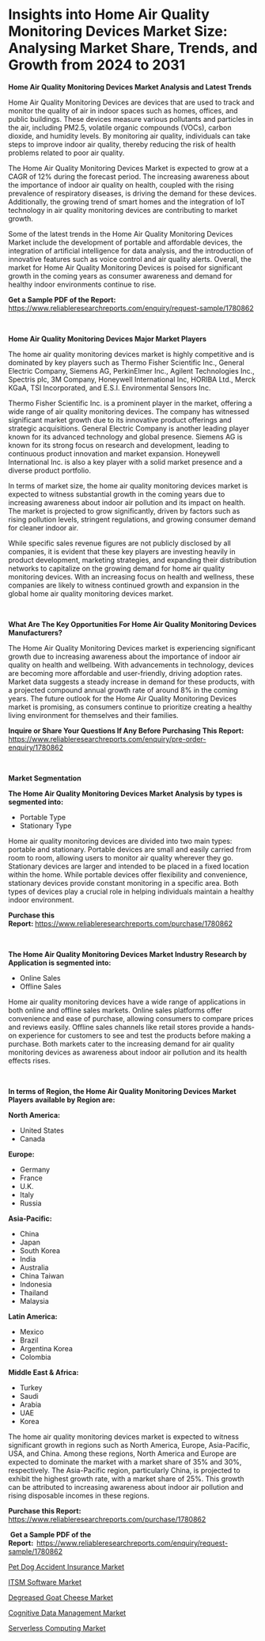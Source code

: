 <p><h1>Insights into Home Air Quality Monitoring Devices Market Size: Analysing Market Share, Trends, and Growth from 2024 to 2031</h1></p><p><strong>Home Air Quality Monitoring Devices Market Analysis and Latest Trends</strong></p>
<p><p>Home Air Quality Monitoring Devices are devices that are used to track and monitor the quality of air in indoor spaces such as homes, offices, and public buildings. These devices measure various pollutants and particles in the air, including PM2.5, volatile organic compounds (VOCs), carbon dioxide, and humidity levels. By monitoring air quality, individuals can take steps to improve indoor air quality, thereby reducing the risk of health problems related to poor air quality.</p><p>The Home Air Quality Monitoring Devices Market is expected to grow at a CAGR of 12% during the forecast period. The increasing awareness about the importance of indoor air quality on health, coupled with the rising prevalence of respiratory diseases, is driving the demand for these devices. Additionally, the growing trend of smart homes and the integration of IoT technology in air quality monitoring devices are contributing to market growth.</p><p>Some of the latest trends in the Home Air Quality Monitoring Devices Market include the development of portable and affordable devices, the integration of artificial intelligence for data analysis, and the introduction of innovative features such as voice control and air quality alerts. Overall, the market for Home Air Quality Monitoring Devices is poised for significant growth in the coming years as consumer awareness and demand for healthy indoor environments continue to rise.</p></p>
<p><strong>Get a Sample PDF of the Report:&nbsp;</strong> <a href="https://www.reliableresearchreports.com/enquiry/request-sample/1780862">https://www.reliableresearchreports.com/enquiry/request-sample/1780862</a></p>
<p>&nbsp;</p>
<p><strong>Home Air Quality Monitoring Devices Major Market Players</strong></p>
<p><p>The home air quality monitoring devices market is highly competitive and is dominated by key players such as Thermo Fisher Scientific Inc., General Electric Company, Siemens AG, PerkinElmer Inc., Agilent Technologies Inc., Spectris plc, 3M Company, Honeywell International Inc, HORIBA Ltd., Merck KGaA, TSI Incorporated, and E.S.I. Environmental Sensors Inc.</p><p>Thermo Fisher Scientific Inc. is a prominent player in the market, offering a wide range of air quality monitoring devices. The company has witnessed significant market growth due to its innovative product offerings and strategic acquisitions. General Electric Company is another leading player known for its advanced technology and global presence. Siemens AG is known for its strong focus on research and development, leading to continuous product innovation and market expansion. Honeywell International Inc. is also a key player with a solid market presence and a diverse product portfolio.</p><p>In terms of market size, the home air quality monitoring devices market is expected to witness substantial growth in the coming years due to increasing awareness about indoor air pollution and its impact on health. The market is projected to grow significantly, driven by factors such as rising pollution levels, stringent regulations, and growing consumer demand for cleaner indoor air.</p><p>While specific sales revenue figures are not publicly disclosed by all companies, it is evident that these key players are investing heavily in product development, marketing strategies, and expanding their distribution networks to capitalize on the growing demand for home air quality monitoring devices. With an increasing focus on health and wellness, these companies are likely to witness continued growth and expansion in the global home air quality monitoring devices market.</p></p>
<p>&nbsp;</p>
<p><strong>What Are The Key Opportunities For Home Air Quality Monitoring Devices Manufacturers?</strong></p>
<p><p>The Home Air Quality Monitoring Devices market is experiencing significant growth due to increasing awareness about the importance of indoor air quality on health and wellbeing. With advancements in technology, devices are becoming more affordable and user-friendly, driving adoption rates. Market data suggests a steady increase in demand for these products, with a projected compound annual growth rate of around 8% in the coming years. The future outlook for the Home Air Quality Monitoring Devices market is promising, as consumers continue to prioritize creating a healthy living environment for themselves and their families.</p></p>
<p><strong>Inquire or Share Your Questions If Any Before Purchasing This Report:</strong> <a href="https://www.reliableresearchreports.com/enquiry/pre-order-enquiry/1780862">https://www.reliableresearchreports.com/enquiry/pre-order-enquiry/1780862</a></p>
<p>&nbsp;</p>
<p><strong>Market Segmentation</strong></p>
<p><strong>The Home Air Quality Monitoring Devices Market Analysis by types is segmented into:</strong></p>
<p><ul><li>Portable Type</li><li>Stationary Type</li></ul></p>
<p><p>Home air quality monitoring devices are divided into two main types: portable and stationary. Portable devices are small and easily carried from room to room, allowing users to monitor air quality wherever they go. Stationary devices are larger and intended to be placed in a fixed location within the home. While portable devices offer flexibility and convenience, stationary devices provide constant monitoring in a specific area. Both types of devices play a crucial role in helping individuals maintain a healthy indoor environment.</p></p>
<p><strong>Purchase this Report:&nbsp;</strong><a href="https://www.reliableresearchreports.com/purchase/1780862">https://www.reliableresearchreports.com/purchase/1780862</a></p>
<p>&nbsp;</p>
<p><strong>The Home Air Quality Monitoring Devices Market Industry Research by Application is segmented into:</strong></p>
<p><ul><li>Online Sales</li><li>Offline Sales</li></ul></p>
<p><p>Home air quality monitoring devices have a wide range of applications in both online and offline sales markets. Online sales platforms offer convenience and ease of purchase, allowing consumers to compare prices and reviews easily. Offline sales channels like retail stores provide a hands-on experience for customers to see and test the products before making a purchase. Both markets cater to the increasing demand for air quality monitoring devices as awareness about indoor air pollution and its health effects rises.</p></p>
<p>&nbsp;</p>
<p><strong>In terms of Region, the Home Air Quality Monitoring Devices Market Players available by Region are:</strong></p>
<p>
    <p> <strong> North America: </strong>
        <ul>
            <li>United States</li>
            <li>Canada</li>
        </ul>
        </p> 
    <p> <strong> Europe: </strong>
        <ul>
            <li>Germany</li>
            <li>France</li>
            <li>U.K.</li>
            <li>Italy</li>
            <li>Russia</li>
        </ul>
        </p> 
    <p> <strong> Asia-Pacific: </strong>
        <ul>
            <li>China</li>
            <li>Japan</li>
            <li>South Korea</li>
            <li>India</li>
            <li>Australia</li>
            <li>China Taiwan</li>
            <li>Indonesia</li>
            <li>Thailand</li>
            <li>Malaysia</li>
        </ul>
        </p> 
    <p> <strong> Latin America: </strong>
        <ul>
            <li>Mexico</li>
            <li>Brazil</li>
            <li>Argentina Korea</li>
            <li>Colombia</li>
        </ul>
        </p> 
    <p> <strong> Middle East & Africa: </strong>
        <ul>
            <li>Turkey</li>
            <li>Saudi</li>
            <li>Arabia</li>
            <li>UAE</li>
            <li>Korea</li>
        </ul>
    </p>
    </p>
<p><p>The home air quality monitoring devices market is expected to witness significant growth in regions such as North America, Europe, Asia-Pacific, USA, and China. Among these regions, North America and Europe are expected to dominate the market with a market share of 35% and 30%, respectively. The Asia-Pacific region, particularly China, is projected to exhibit the highest growth rate, with a market share of 25%. This growth can be attributed to increasing awareness about indoor air pollution and rising disposable incomes in these regions.</p></p>
<p><strong>Purchase this Report: </strong><a href="https://www.reliableresearchreports.com/purchase/1780862">https://www.reliableresearchreports.com/purchase/1780862</a></p>
<p>&nbsp;<strong>Get a Sample PDF of the Report:&nbsp;&nbsp;</strong><a href="https://www.reliableresearchreports.com/enquiry/request-sample/1780862">https://www.reliableresearchreports.com/enquiry/request-sample/1780862</a></p>
<p><strong></strong></p>
<p><p><a href="https://github.com/lataunyatinikmelvin59ilbd0dv/Market-Research-Report-List-1/blob/main/pet-dog-accident-insurance-market.md">Pet Dog Accident Insurance Market</a></p><p><a href="https://medium.com/@bellabbott/itsm-software-nbsp-market-focuses-on-market-share-size-and-projected-forecast-till-2031-d3e811ab47e6">ITSM Software Market</a></p><p><a href="https://github.com/JameTravis/Market-Research-Report-List-3/blob/main/degreased-goat-cheese-market.md">Degreased Goat Cheese Market</a></p><p><a href="https://medium.com/@bellabbott/cognitive-data-management-market-trends-and-market-analysis-forecasted-for-period-2024-2031-d6460bdd869f">Cognitive Data Management Market</a></p><p><a href="https://medium.com/@bellabbott/serverless-computing-nbsp-market-focuses-on-market-share-size-and-projected-forecast-till-2031-83e92f4bf214">Serverless Computing Market</a></p></p>